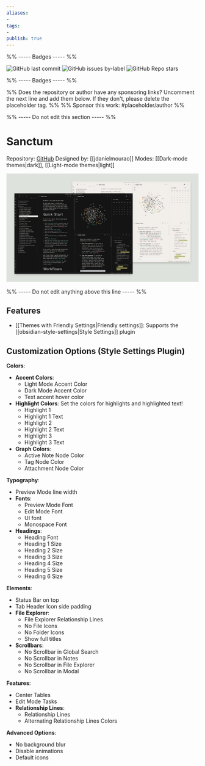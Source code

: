 ```yaml
---
aliases:
- 
tags: 
- 
publish: true
---
```


%% ----- Badges ----- %%

![GitHub last commit](https://img.shields.io/github/last-commit/jdanielmourao/obsidian-sanctum?color=573E7A&label=last%20update&logo=github&style=for-the-badge)
![GitHub issues by-label](https://img.shields.io/github/issues/jdanielmourao/obsidian-sanctum/help%20wanted?color=573E7A&logo=github&style=for-the-badge) 
![GitHub Repo stars](https://img.shields.io/github/stars/jdanielmourao/obsidian-sanctum?color=573E7A&logo=github&style=for-the-badge)

%% ----- Badges ----- %%

%% Does the repository or author have any sponsoring links? Uncomment the next line and add them below. If they don't, please delete the placeholder tag. %%
%% Sponsor this work: #placeholder/author %%

%% ----- Do not edit this section ----- %%

# Sanctum

Repository: [GitHub](https://github.com/jdanielmourao/obsidian-sanctum)
Designed by: [[jdanielmourao]]
Modes: [[Dark-mode themes|dark]], [[Light-mode themes|light]]



![screenshot](https://github.com/jdanielmourao/obsidian-sanctum/raw/main/cover.png)

%% ----- Do not edit anything above this line ----- %% 

## Features

- [[Themes with Friendly Settings|Friendly settings]]: Supports the [[obsidian-style-settings|Style Settings]] plugin

## Customization Options (Style Settings Plugin) 

**Colors**: 
- **Accent Colors**: 
    - Light Mode Accent Color
    - Dark Mode Accent Color
    - Text accent hover color
- **Highlight Colors**: Set the colors for highlights and highlighted text!
    - Highlight 1
    - Highlight 1 Text
    - Highlight 2
    - Highlight 2 Text
    - Highlight 3
    - Highlight 3 Text
- **Graph Colors**: 
    - Active Note Node Color
    - Tag Node Color
    - Attachment Node Color

**Typography**: 
- Preview Mode line width
- **Fonts**: 
    - Preview Mode Font
    - Edit Mode Font
    - UI font
    - Monospace Font
- **Headings**: 
    - Heading Font
    - Heading 1 Size
    - Heading 2 Size
    - Heading 3 Size
    - Heading 4 Size
    - Heading 5 Size
    - Heading 6 Size

**Elements**: 
- Status Bar on top
- Tab Header Icon side padding
- **File Explorer**: 
    - File Explorer Relationship Lines
    - No File Icons
    - No Folder Icons
    - Show full titles
- **Scrollbars**: 
    - No Scrollbar in Global Search
    - No Scrollbar in Notes
    - No Scrollbar in File Explorer
    - No Scrollbar in Modal

**Features**: 
- Center Tables
- Edit Mode Tasks
- **Relationship Lines**: 
    - Relationship Lines
    - Alternating Relationship Lines Colors

**Advanced Options**: 
- No background blur
- Disable animations
- Default icons

